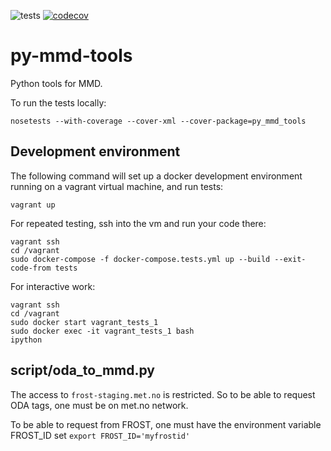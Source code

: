 ![tests](https://github.com/metno/py-mmd-tools/workflows/tests/badge.svg)
[![codecov](https://codecov.io/gh/metno/py-mmd-tools/branch/master/graph/badge.svg)](https://codecov.io/gh/metno/py-mmd-tools)

# py-mmd-tools

Python tools for MMD.

To run the tests locally:
```
nosetests --with-coverage --cover-xml --cover-package=py_mmd_tools
```
## Development environment

The following command will set up a docker development environment running on a vagrant virtual machine, and run tests:

```
vagrant up
```

For repeated testing, ssh into the vm and run your code there:

```
vagrant ssh
cd /vagrant
sudo docker-compose -f docker-compose.tests.yml up --build --exit-code-from tests
```

For interactive work:

```
vagrant ssh
cd /vagrant
sudo docker start vagrant_tests_1
sudo docker exec -it vagrant_tests_1 bash
ipython
```


## script/oda_to_mmd.py

The access to `frost-staging.met.no` is restricted. So to be able to request ODA tags, one must be on met.no network.

To be able to request from FROST, one must have the environment variable FROST_ID set
`export FROST_ID='myfrostid'`
